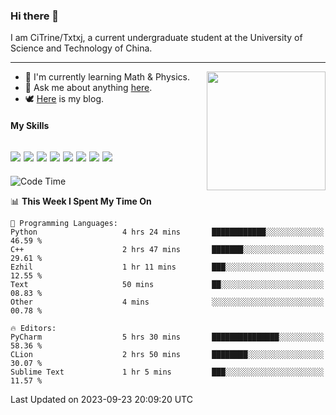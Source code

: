 ### Hi there 👋

I am CiTrine/Txtxj, a current undergraduate student at the University of Science and Technology of China.

---

<img align="right" height="190" src="http://github-profile-summary-cards.vercel.app/api/cards/stats?username=txtxj&theme=vue">

- 🌱 I'm currently learning Math & Physics.
- 💬 Ask me about anything [here](https://github.com/txtxj/txtxj/issues).
- 🕊️ [Here](https://txtxj.top) is my blog.

#### My Skills

![](https://img.shields.io/badge/C%23-239120?logo=csharp&logoColor=fff)
![](https://img.shields.io/badge/Unity-000000?logo=unity&logoColor=fff)
![](https://img.shields.io/badge/Python-3e74a2?logo=python&logoColor=fff)
![](https://img.shields.io/badge/C++-65318e?logo=cplusplus&logoColor=fff)
![](https://img.shields.io/badge/C-5654a2?logo=c&logoColor=fff)
![](https://img.shields.io/badge/Blender-f5792a?logo=blender&logoColor=fff)
![](https://img.shields.io/badge/MS%20SQL-cc2927?logo=microsoftsqlserver&logoColor=fff)
![](https://img.shields.io/badge/My%20SQL-4479a1?logo=mysql&logoColor=fff)
---

<!--START_SECTION:waka-->
![Code Time](http://img.shields.io/badge/Code%20Time-1%2C411%20hrs%206%20mins-blue)

📊 **This Week I Spent My Time On** 

```text
💬 Programming Languages: 
Python                   4 hrs 24 mins       ████████████░░░░░░░░░░░░░   46.59 % 
C++                      2 hrs 47 mins       ███████░░░░░░░░░░░░░░░░░░   29.61 % 
Ezhil                    1 hr 11 mins        ███░░░░░░░░░░░░░░░░░░░░░░   12.55 % 
Text                     50 mins             ██░░░░░░░░░░░░░░░░░░░░░░░   08.83 % 
Other                    4 mins              ░░░░░░░░░░░░░░░░░░░░░░░░░   00.78 % 

🔥 Editors: 
PyCharm                  5 hrs 30 mins       ███████████████░░░░░░░░░░   58.36 % 
CLion                    2 hrs 50 mins       ████████░░░░░░░░░░░░░░░░░   30.07 % 
Sublime Text             1 hr 5 mins         ███░░░░░░░░░░░░░░░░░░░░░░   11.57 % 
```


 Last Updated on 2023-09-23 20:09:20 UTC
<!--END_SECTION:waka-->
